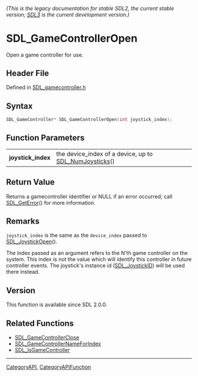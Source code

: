 ###### (This is the legacy documentation for stable SDL2, the current stable version; [SDL3](https://wiki.libsdl.org/SDL3/) is the current development version.)
# SDL_GameControllerOpen

Open a game controller for use.

## Header File

Defined in [SDL_gamecontroller.h](https://github.com/libsdl-org/SDL/blob/SDL2/include/SDL_gamecontroller.h)

## Syntax

```c
SDL_GameController* SDL_GameControllerOpen(int joystick_index);

```

## Function Parameters

|                        |                                                                            |
| ---------------------- | -------------------------------------------------------------------------- |
| **joystick_index**     | the device_index of a device, up to [SDL_NumJoysticks](SDL_NumJoysticks)() |

## Return Value

Returns a gamecontroller identifier or NULL if an error occurred; call
[SDL_GetError](SDL_GetError)() for more information.

## Remarks

`joystick_index` is the same as the `device_index` passed to
[SDL_JoystickOpen](SDL_JoystickOpen)().

The index passed as an argument refers to the N'th game controller on the
system. This index is not the value which will identify this controller in
future controller events. The joystick's instance id
([SDL_JoystickID](SDL_JoystickID)) will be used there instead.

## Version

This function is available since SDL 2.0.0.

## Related Functions

* [SDL_GameControllerClose](SDL_GameControllerClose)
* [SDL_GameControllerNameForIndex](SDL_GameControllerNameForIndex)
* [SDL_IsGameController](SDL_IsGameController)

----
[CategoryAPI](CategoryAPI), [CategoryAPIFunction](CategoryAPIFunction)


